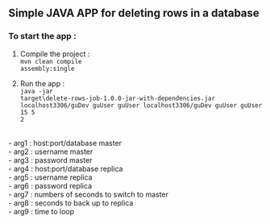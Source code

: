 ## Simple JAVA APP for deleting rows in a database

### To start the app :  

1. Compile the project : <br>
<code>mvn clean compile assembly:single</code>

2. Run the app : <br>
<code>java -jar target\delete-rows-job-1.0.0-jar-with-dependencies.jar localhost3306/guDev guUser guUser localhost3306/guDev guUser guUser 15 5 2</code>
<br>
- arg1 : host:port/database master <br> 
- arg2 : username master <br>
- arg3 : password master <br>
- arg4 : host:port/database replica <br>
- arg5 : username replica <br>
- arg6 : password replica <br>
- arg7 : numbers of seconds to switch to master <br>
- arg8 : seconds to back up to replica <br>
- arg9 : time to loop <br>
